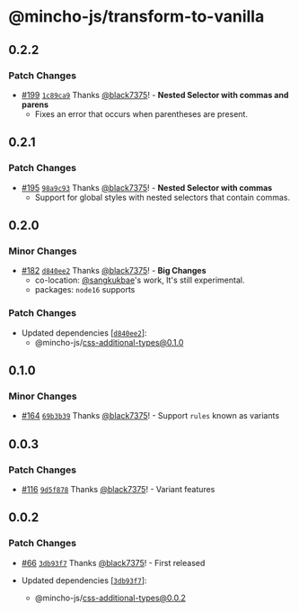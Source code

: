 # @mincho-js/transform-to-vanilla

## 0.2.2

### Patch Changes

- [#199](https://github.com/mincho-js/mincho/pull/199) [`1c89ca9`](https://github.com/mincho-js/mincho/commit/1c89ca943c9d1495230145d47cf810d820aeddbb) Thanks [@black7375](https://github.com/black7375)! - **Nested Selector with commas and parens**
  - Fixes an error that occurs when parentheses are present.

## 0.2.1

### Patch Changes

- [#195](https://github.com/mincho-js/mincho/pull/195) [`98a9c93`](https://github.com/mincho-js/mincho/commit/98a9c9335f84407717cd5fd7d62ce6c6070af284) Thanks [@black7375](https://github.com/black7375)! - **Nested Selector with commas**
  - Support for global styles with nested selectors that contain commas.

## 0.2.0

### Minor Changes

- [#182](https://github.com/mincho-js/mincho/pull/182) [`d840ee2`](https://github.com/mincho-js/mincho/commit/d840ee2979fe23a0ddd97b9e182638b94ccf0d98) Thanks [@black7375](https://github.com/black7375)! - **Big Changes**
  - co-location: [@sangkukbae](https://github.com/sangkukbae)'s work, It's still experimental.
  - packages: `node16` supports

### Patch Changes

- Updated dependencies [[`d840ee2`](https://github.com/mincho-js/mincho/commit/d840ee2979fe23a0ddd97b9e182638b94ccf0d98)]:
  - @mincho-js/css-additional-types@0.1.0

## 0.1.0

### Minor Changes

- [#164](https://github.com/mincho-js/mincho/pull/164) [`69b3b39`](https://github.com/mincho-js/mincho/commit/69b3b3990e3507da43ee68058a2d02ee28aef26a) Thanks [@black7375](https://github.com/black7375)! - Support `rules` known as variants

## 0.0.3

### Patch Changes

- [#116](https://github.com/mincho-js/mincho/pull/116) [`9d5f878`](https://github.com/mincho-js/mincho/commit/9d5f878754e216b21fa233e215b25523c822a9a7) Thanks [@black7375](https://github.com/black7375)! - Variant features

## 0.0.2

### Patch Changes

- [#66](https://github.com/mincho-js/mincho/pull/66) [`3db93f7`](https://github.com/mincho-js/mincho/commit/3db93f706ee39bd4365891e5c8fd25c66609a99f) Thanks [@black7375](https://github.com/black7375)! - First released

- Updated dependencies [[`3db93f7`](https://github.com/mincho-js/mincho/commit/3db93f706ee39bd4365891e5c8fd25c66609a99f)]:
  - @mincho-js/css-additional-types@0.0.2
